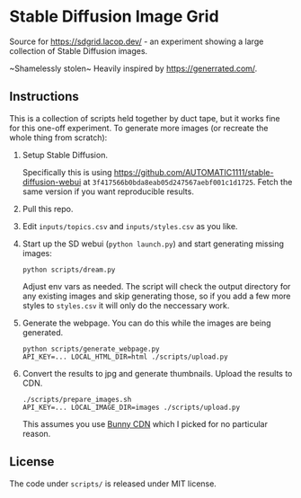 # Stable Diffusion Image Grid

Source for https://sdgrid.lacop.dev/ - an experiment showing a large collection of Stable Diffusion images.

~Shamelessly stolen~ Heavily inspired by https://generrated.com/.

## Instructions

This is a collection of scripts held together by duct tape, but it works fine for this one-off experiment. To generate more images (or recreate the whole thing from scratch):

1. Setup Stable Diffusion.
   
   Specifically this is using https://github.com/AUTOMATIC1111/stable-diffusion-webui at `3f417566b0bda8eab05d247567aebf001c1d1725`. Fetch the same version if you want reproducible results.
1. Pull this repo.
1. Edit `inputs/topics.csv` and `inputs/styles.csv` as you like.
1. Start up the SD webui (`python launch.py`) and start generating missing images:
   ```
   python scripts/dream.py
   ```
   Adjust env vars as needed. The script will check the output directory for any
   existing images and skip generating those, so if you add a few more styles to
   `styles.csv` it will only do the neccessary work.
1. Generate the webpage. You can do this while the images are being generated.
   ```
   python scripts/generate_webpage.py
   API_KEY=... LOCAL_HTML_DIR=html ./scripts/upload.py
   ```
1. Convert the results to jpg and generate thumbnails. Upload the results to CDN.
   
   ```
   ./scripts/prepare_images.sh
   API_KEY=... LOCAL_IMAGE_DIR=images ./scripts/upload.py
   ```

   This assumes you use [Bunny CDN](https://bunny.net) which I picked for no
   particular reason.

## License

The code under `scripts/` is released under MIT license.